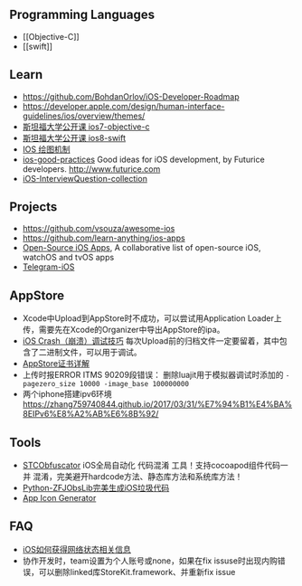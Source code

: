 ## Programming Languages
- [[Objective-C]]
- [[swift]]



## Learn
- https://github.com/BohdanOrlov/iOS-Developer-Roadmap
- https://developer.apple.com/design/human-interface-guidelines/ios/overview/themes/
- [斯坦福大学公开课 ios7-objective-c](http://open.163.com/special/opencourse/ios7.html)
- [斯坦福大学公开课 ios8-swift](http://open.163.com/special/opencourse/ios8.html)
- [IOS 绘图机制](http://www.cocoachina.com/industry/20140115/7703.html)
- [ios-good-practices](https://github.com/futurice/ios-good-practices) Good ideas for iOS development, by Futurice developers. http://www.futurice.com
- [iOS-InterviewQuestion-collection](https://github.com/liberalisman/iOS-InterviewQuestion-collection)



## Projects
- https://github.com/vsouza/awesome-ios
- https://github.com/learn-anything/ios-apps
- [Open-Source iOS Apps](https://github.com/dkhamsing/open-source-ios-apps), A collaborative list of open-source iOS, watchOS and tvOS apps
- [Telegram-iOS](https://github.com/TelegramMessenger/Telegram-iOS)



## AppStore
- Xcode中Upload到AppStore时不成功，可以尝试用Application Loader上传，需要先在Xcode的Organizer中导出AppStore的ipa。
- [iOS Crash（崩溃）调试技巧](http://blog.csdn.net/studyrecord/article/details/7744809)   每次Upload前的归档文件一定要留着，其中包含了二进制文件，可以用于调试。
- [AppStore证书详解](http://blog.csdn.net/phunxm/article/details/42685597)
- 上传时报ERROR ITMS 90209段错误：
  删除luajit用于模拟器调试时添加的
  `-pagezero_size 10000 -image_base 100000000`
- 两个iphone搭建ipv6环境 https://zhang759740844.github.io/2017/03/31/%E7%94%B1%E4%BA%8EIPv6%E8%A2%AB%E6%8B%92/



## Tools
- [STCObfuscator](https://github.com/chenxiancai/STCObfuscator) iOS全局自动化 代码混淆 工具！支持cocoapod组件代码一并 混淆，完美避开hardcode方法、静态库方法和系统库方法！
- [Python-ZFJObsLib完美生成iOS垃圾代码](https://blog.csdn.net/u014220518/article/details/99086206)
- [App Icon Generator](https://appicon.co/)



## FAQ
- [iOS如何获得网络状态相关信息](http://www.jianshu.com/p/e8e8803c3b5d)
- 协作开发时，team设置为个人账号或none，如果在fix issuse时出现内购错误，可以删除linked库StoreKit.framework、并重新fix issue

